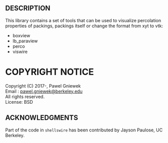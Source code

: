 ## DESCRIPTION ###

This library contains a set of tools that can be used to visualize percolation properties of packings, packings itself or change the format from xyt to  vtk:

* boxview
* lb\_paraview
* perco    
* viswire

COPYRIGHT NOTICE
================
Copyright (C) 2017-,  Pawel Gniewek  
Email  : pawel.gniewek@berkeley.edu  
All rights reserved.  
License: BSD

## ACKNOWLEDGMENTS ###
Part of the code in `shellswire` has been contributed by Jayson Paulose, UC Berkeley.
